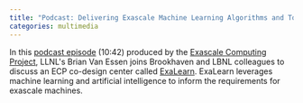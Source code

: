 ```yaml
---
title: "Podcast: Delivering Exascale Machine Learning Algorithms and Tools for Scientific Research"
categories: multimedia
---
```


In this [podcast episode](https://www.exascaleproject.org/delivering-exascale-machine-learning-algorithms-and-tools-for-scientific-research/) (10:42) produced by the [Exascale Computing Project](https://exascaleproject.org/), LLNL's Brian Van Essen joins Brookhaven and LBNL colleagues to discuss an ECP co-design center called [ExaLearn](https://www.exascaleproject.org/wp-content/uploads/2019/10/ExascaleMachineLearningTechnologies.pdf). ExaLearn leverages machine learning and artificial intelligence to inform the requirements for exascale machines.
